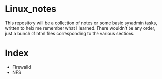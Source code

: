 # Linux_notes
This repository will be a collection of notes on some basic sysadmin tasks, written to help me remember what I learned.
There wouldn't be any order, just a bunch of html files corresponding to the various sections.

# Index
* Firewalld
* NFS
